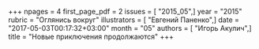 +++
npages = 4
first_page_pdf = 2
issues = [ "2015_05",]
year = "2015"
rubric = "Оглянись вокруг"
illustrators = [ "Евгений Паненко",]
date = "2017-05-03T00:17:32+03:00"
month = "05"
authors = [ "Игорь Акулич",]
title = "Новые приключения продолжаются"
+++
